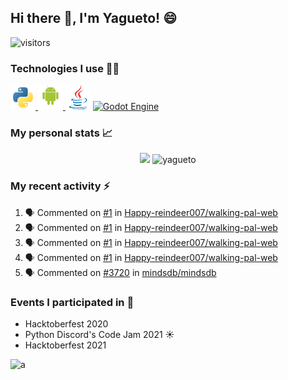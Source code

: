 ## Hi there 👋, I'm Yagueto! 😄


![visitors](https://visitor-badge-reloaded.herokuapp.com/badge?page_id=yagueto_fina&style=for-the-badge)

### Technologies I use 👨‍💻

<p align="left"> 
<a href="https://www.python.org" target="_blank"><img src="https://raw.githubusercontent.com/devicons/devicon/master/icons/python/python-original.svg" alt="python" width="40" height="40"/> </a> 
<a href="https://developer.android.com" target="_blank"> <img src="https://raw.githubusercontent.com/devicons/devicon/master/icons/android/android-original-wordmark.svg" alt="android" width="40" height="40"/> </a>
<a href="https://www.java.com" target="_blank"><img src="https://raw.githubusercontent.com/devicons/devicon/master/icons/java/java-original.svg" alt="java" width="40" height="40"/></a>
<a href="https://www.godotengine.org" target="_blank"><img src="https://cdn.jsdelivr.net/gh/devicons/devicon/icons/godot/godot-original.svg" alt="Godot Engine" width="40" height="40"/> </a>

### My personal stats 📈
<div align="center"> 
  <a>
    <img src=https://github-readme-stats.vercel.app/api?username=yagueto&count_private=true&show_icons=true width=50%></img>
  </a>
  <img src="https://github-readme-streak-stats.herokuapp.com/?user=yagueto" alt="yagueto" width=49% />
</div>


### My recent activity ⚡

  <!--START_SECTION:activity-->
1. 🗣 Commented on [#1](https://github.com/Happy-reindeer007/walking-pal-web/issues/1) in [Happy-reindeer007/walking-pal-web](https://github.com/Happy-reindeer007/walking-pal-web)
2. 🗣 Commented on [#1](https://github.com/Happy-reindeer007/walking-pal-web/issues/1) in [Happy-reindeer007/walking-pal-web](https://github.com/Happy-reindeer007/walking-pal-web)
3. 🗣 Commented on [#1](https://github.com/Happy-reindeer007/walking-pal-web/issues/1) in [Happy-reindeer007/walking-pal-web](https://github.com/Happy-reindeer007/walking-pal-web)
4. 🗣 Commented on [#1](https://github.com/Happy-reindeer007/walking-pal-web/issues/1) in [Happy-reindeer007/walking-pal-web](https://github.com/Happy-reindeer007/walking-pal-web)
5. 🗣 Commented on [#3720](https://github.com/mindsdb/mindsdb/issues/3720) in [mindsdb/mindsdb](https://github.com/mindsdb/mindsdb)
  <!--END_SECTION:activity-->
  

### Events I participated in 📆

- Hacktoberfest 2020
- Python Discord's Code Jam 2021 ☀️
- Hacktoberfest 2021

![a](https://api.countapi.xyz/hit/yaguetogithub/profile?img)
